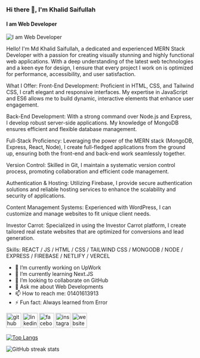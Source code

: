 ### Hi there 👋, I'm Khalid Saifullah
#### I am  Web Developer
![I am  Web Developer](https://media.licdn.com/dms/image/D5616AQE7YQGnd7CkTw/profile-displaybackgroundimage-shrink_350_1400/0/1719351536634?e=1725494400&v=beta&t=GeNRvC6N8bK4-lJrLNMr_dhWIfQdpeK0VPKNRAxdJY4)

Hello! I'm Md Khalid Saifullah, a dedicated and experienced MERN Stack Developer with a passion for creating visually stunning and highly functional web applications. With a deep understanding of the latest web technologies and a keen eye for design, I ensure that every project I work on is optimized for performance, accessibility, and user satisfaction.

What I Offer:
Front-End Development: Proficient in HTML, CSS, and Tailwind CSS, I craft elegant and responsive interfaces. My expertise in JavaScript and ES6 allows me to build dynamic, interactive elements that enhance user engagement.

Back-End Development: With a strong command over Node.js and Express, I develop robust server-side applications. My knowledge of MongoDB ensures efficient and flexible database management.

Full-Stack Proficiency: Leveraging the power of the MERN stack (MongoDB, Express, React, Node), I create full-fledged applications from the ground up, ensuring both the front-end and back-end work seamlessly together.

Version Control: Skilled in Git, I maintain a systematic version control process, promoting collaboration and efficient code management.

Authentication & Hosting: Utilizing Firebase, I provide secure authentication solutions and reliable hosting services to enhance the scalability and security of applications.

Content Management Systems: Experienced with WordPress, I can customize and manage websites to fit unique client needs.

Investor Carrot: Specialized in using the Investor Carrot platform, I create tailored real estate websites that are optimized for conversions and lead generation.

Skills:  REACT / JS / HTML / CSS / TAILWIND CSS / MONGODB / NODE / EXPRESS / FIREBASE / NETLIFY / VERCEL

- 🔭 I’m currently working on UpWork 
- 🌱 I’m currently learning Next.JS 
- 👯 I’m looking to collaborate on GitHub 
- 💬 Ask me about Web Developments 
- 📫 How to reach me: 01401613913 
- ⚡ Fun fact: Always learned from Error 


[<img src='https://cdn.jsdelivr.net/npm/simple-icons@3.0.1/icons/github.svg' alt='github' height='40'>](https://github.com/https://github.com/saifullah199/)  [<img src='https://cdn.jsdelivr.net/npm/simple-icons@3.0.1/icons/linkedin.svg' alt='linkedin' height='40'>](https://www.linkedin.com/in/https://www.linkedin.com/in/mern-stack-developer-front-end-web-developer//)  [<img src='https://cdn.jsdelivr.net/npm/simple-icons@3.0.1/icons/facebook.svg' alt='facebook' height='40'>](https://www.facebook.com/https://www.facebook.com/khalid.saifullah.399/)  [<img src='https://cdn.jsdelivr.net/npm/simple-icons@3.0.1/icons/instagram.svg' alt='instagram' height='40'>](https://www.instagram.com/https://www.instagram.com/saifullah1038/)  [<img src='https://cdn.jsdelivr.net/npm/simple-icons@3.0.1/icons/icloud.svg' alt='website' height='40'>](https://sensational-hamster-fe769f.netlify.app)  

[![Top Langs](https://github-readme-stats.vercel.app/api/top-langs/?username=https://github.com/saifullah199/)](https://github.com/anuraghazra/github-readme-stats)

![GitHub streak stats](https://streak-stats.demolab.com/?user=https://github.com/saifullah199/)  




